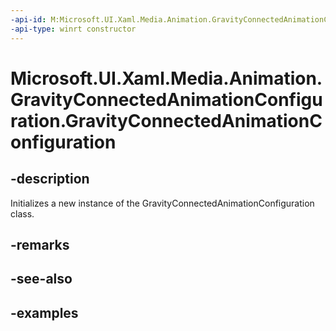 ```yaml
---
-api-id: M:Microsoft.UI.Xaml.Media.Animation.GravityConnectedAnimationConfiguration.#ctor
-api-type: winrt constructor
---
```


<!-- Method syntax.
public GravityConnectedAnimationConfiguration.GravityConnectedAnimationConfiguration()
-->

# Microsoft.UI.Xaml.Media.Animation.GravityConnectedAnimationConfiguration.GravityConnectedAnimationConfiguration

## -description
Initializes a new instance of the GravityConnectedAnimationConfiguration class.

## -remarks

## -see-also

## -examples

